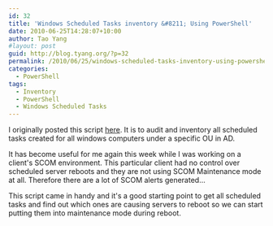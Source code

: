 ```yaml
---
id: 32
title: 'Windows Scheduled Tasks inventory &#8211; Using PowerShell'
date: 2010-06-25T14:28:07+10:00
author: Tao Yang
#layout: post
guid: http://blog.tyang.org/?p=32
permalink: /2010/06/25/windows-scheduled-tasks-inventory-using-powershell/
categories:
  - PowerShell
tags:
  - Inventory
  - PowerShell
  - Windows Scheduled Tasks
---
```

I originally posted this script <a href="http://powershell.com/cs/media/p/2611.aspx">here</a>. It is to audit and inventory all scheduled tasks created for all windows computers under a specific OU in AD.

It has become useful for me again this week while I was working on a client's SCOM environment. This particular client had no control over scheduled server reboots and they are not using SCOM Maintenance mode at all. Therefore there are a lot of SCOM alerts generated...

This script came in handy and it's a good starting point to get all scheduled tasks and find out which ones are causing servers to reboot so we can start putting them into maintenance mode during reboot.